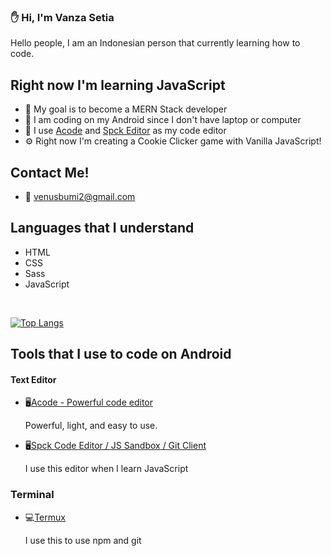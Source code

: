 ### ✋ Hi, I'm Vanza Setia
Hello people, I am an Indonesian person that currently learning how to code.

## Right now I'm learning JavaScript

- 🚩 My goal is to become a MERN Stack developer
- 📱 I am coding on my Android since I don't have laptop or computer
- 📝 I use [Acode][acode] and [Spck Editor][spckEditor] as my code editor
- ⚙️ Right now I'm creating a Cookie Clicker game with Vanilla JavaScript!

## Contact Me!
* 📧 venusbumi2@gmail.com

## Languages that I understand
* HTML
* CSS
* Sass
* JavaScript

<br>

[![Top Langs](https://github-readme-stats.vercel.app/api/top-langs/?username=vanzasetia)](https://github.com/anuraghazra/github-readme-stats)


## Tools that I use to code on Android
#### Text Editor
* 🖥️[Acode - Powerful code editor][acode]

  Powerful, light, and easy to use.

* 🖥️[Spck Code Editor / JS Sandbox / Git Client][spckEditor]

  I use this editor when I learn JavaScript
  
### Terminal
* 💻[Termux][termux]

  I use this to use npm and git

[acode]: https://play.google.com/store/apps/details?id=com.foxdebug.acodefree
[spckEditor]: https://play.google.com/store/apps/details?id=io.spck
[termux]: https://play.google.com/store/apps/details?id=com.termux

